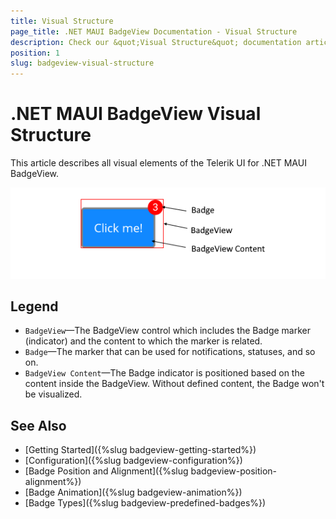 ```yaml
---
title: Visual Structure
page_title: .NET MAUI BadgeView Documentation - Visual Structure
description: Check our &quot;Visual Structure&quot; documentation article for Telerik BadgeView for .NET MAUI control.
position: 1
slug: badgeview-visual-structure
---
```


# .NET MAUI BadgeView Visual Structure

This article describes all visual elements of the Telerik UI for .NET MAUI BadgeView.

![Badge Visual Structure](images/badgeview-visual-structure.png)

## Legend

* `BadgeView`&mdash;The BadgeView control which includes the Badge marker (indicator) and the content to which the marker is related.
* `Badge`&mdash;The marker that can be used for notifications, statuses, and so on.
* `BadgeView Content`&mdash;The Badge indicator is positioned based on the content inside the BadgeView. Without defined content, the Badge won't be visualized.

## See Also

- [Getting Started]({%slug badgeview-getting-started%})
- [Configuration]({%slug badgeview-configuration%})
- [Badge Position and Alignment]({%slug badgeview-position-alignment%})
- [Badge Animation]({%slug badgeview-animation%})
- [Badge Types]({%slug badgeview-predefined-badges%})
